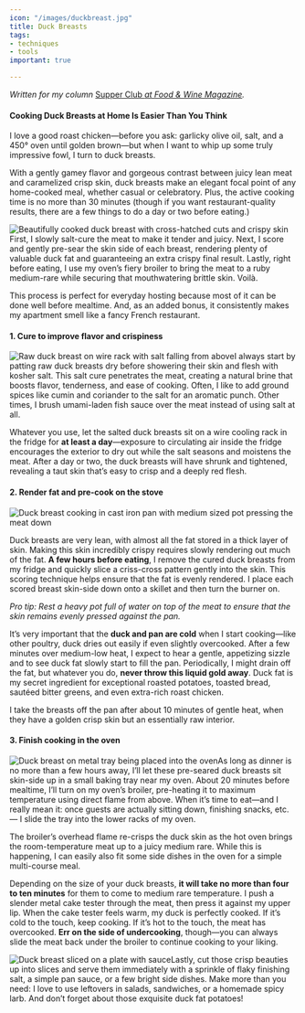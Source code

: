 ```yaml
---
icon: "/images/duckbreast.jpg"
title: Duck Breasts
tags:
- techniques
- tools
important: true

---
```

_Written for my column_ [Supper Club _at Food & Wine Magazine_](https://www.foodandwine.com/cooking-techniques/hot-peppers-preserving-supper-club)_._

#### Cooking Duck Breasts at Home Is Easier Than You Think

I love a good roast chicken—before you ask: garlicky olive oil, salt, and a 450° oven until golden brown—but when I want to whip up some truly impressive fowl, I turn to duck breasts.

With a gently gamey flavor and gorgeous contrast between juicy lean meat and caramelized crisp skin, duck breasts make an elegant focal point of any home-cooked meal, whether casual or celebratory. Plus, the active cooking time is no more than 30 minutes (though if you want restaurant-quality results, there are a few things to do a day or two before eating.)

![Beautifully cooked duck breast with cross-hatched cuts and crispy skin](https://imagesvc.meredithcorp.io/v3/mm/image?url=https%3A%2F%2Fstatic.onecms.io%2Fwp-content%2Fuploads%2Fsites%2F9%2F2020%2F01%2Fcrispy-duck-jonah-reider-FT-BLOG0120-4.jpg)First, I slowly salt-cure the meat to make it tender and juicy. Next, I score and gently pre-sear the skin side of each breast, rendering plenty of valuable duck fat and guaranteeing an extra crispy final result. Lastly, right before eating, I use my oven’s fiery broiler to bring the meat to a ruby medium-rare while securing that mouthwatering brittle skin. Voilà.

This process is perfect for everyday hosting because most of it can be done well before mealtime. And, as an added bonus, it consistently makes my apartment smell like a fancy French restaurant.

#### 1. Cure to improve flavor and crispiness

![Raw duck breast on wire rack with salt falling from above](https://imagesvc.meredithcorp.io/v3/mm/image?url=https%3A%2F%2Fstatic.onecms.io%2Fwp-content%2Fuploads%2Fsites%2F9%2F2020%2F01%2Fcrispy-duck-jonah-reider-FT-BLOG0120.jpg)I always start by patting raw duck breasts dry before showering their skin and flesh with kosher salt. This salt cure penetrates the meat, creating a natural brine that boosts flavor, tenderness, and ease of cooking. Often, I like to add ground spices like cumin and coriander to the salt for an aromatic punch. Other times, I brush umami-laden fish sauce over the meat instead of using salt at all.

Whatever you use, let the salted duck breasts sit on a wire cooling rack in the fridge for **at least a day**—exposure to circulating air inside the fridge encourages the exterior to dry out while the salt seasons and moistens the meat. After a day or two, the duck breasts will have shrunk and tightened, revealing a taut skin that’s easy to crisp and a deeply red flesh.

#### 2. Render fat and pre-cook on the stove

![Duck breast cooking in cast iron pan with medium sized pot pressing the meat down](https://imagesvc.meredithcorp.io/v3/mm/image?url=https%3A%2F%2Fstatic.onecms.io%2Fwp-content%2Fuploads%2Fsites%2F9%2F2020%2F01%2Fcrispy-duck-jonah-reider-FT-BLOG0120-3.jpg)

Duck breasts are very lean, with almost all the fat stored in a thick layer of skin. Making this skin incredibly crispy requires slowly rendering out much of the fat. **A few hours before eating**, I remove the cured duck breasts from my fridge and quickly slice a criss-cross pattern gently into the skin. This scoring technique helps ensure that the fat is evenly rendered. I place each scored breast skin-side down onto a skillet and then turn the burner on.

_Pro tip: Rest a heavy pot full of water on top of the meat to ensure that the skin remains evenly pressed against the pan._

It’s very important that the **duck and pan are cold** when I start cooking—like other poultry, duck dries out easily if even slightly overcooked. After a few minutes over medium-low heat, I expect to hear a gentle, appetizing sizzle and to see duck fat slowly start to fill the pan. Periodically, I might drain off the fat, but whatever you do, **never throw this liquid gold away**. Duck fat is my secret ingredient for exceptional roasted potatoes, toasted bread, sautéed bitter greens, and even extra-rich roast chicken.

I take the breasts off the pan after about 10 minutes of gentle heat, when they have a golden crisp skin but an essentially raw interior.

#### 3. Finish cooking in the oven

![Duck breast on metal tray being placed into the oven](https://imagesvc.meredithcorp.io/v3/mm/image?url=https%3A%2F%2Fstatic.onecms.io%2Fwp-content%2Fuploads%2Fsites%2F9%2F2020%2F01%2Fcrispy-duck-jonah-reider-FT-BLOG0120-6.jpg)As long as dinner is no more than a few hours away, I’ll let these pre-seared duck breasts sit skin-side up in a small baking tray near my oven. About 20 minutes before mealtime, I’ll turn on my oven’s broiler, pre-heating it to maximum temperature using direct flame from above. When it’s time to eat—and I really mean it: once guests are actually sitting down, finishing snacks, etc. — I slide the tray into the lower racks of my oven.

The broiler’s overhead flame re-crisps the duck skin as the hot oven brings the room-temperature meat up to a juicy medium rare. While this is happening, I can easily also fit some side dishes in the oven for a simple multi-course meal.

Depending on the size of your duck breasts, **it will take no more than four to ten minutes** for them to come to medium rare temperature. I push a slender metal cake tester through the meat, then press it against my upper lip. When the cake tester feels warm, my duck is perfectly cooked. If it’s cold to the touch, keep cooking. If it’s hot to the touch, the meat has overcooked. **Err on the side of undercooking**, though—you can always slide the meat back under the broiler to continue cooking to your liking.

![Duck breast sliced on a plate with sauce](https://imagesvc.meredithcorp.io/v3/mm/image?url=https%3A%2F%2Fstatic.onecms.io%2Fwp-content%2Fuploads%2Fsites%2F9%2F2020%2F01%2Fcrispy-duck-plated-jonah-reider-FT-BLOG0120.jpg)Lastly, cut those crisp beauties up into slices and serve them immediately with a sprinkle of flaky finishing salt, a simple pan sauce, or a few bright side dishes. Make more than you need: I love to use leftovers in salads, sandwiches, or a homemade spicy larb. And don’t forget about those exquisite duck fat potatoes!
